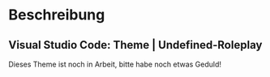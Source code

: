 # Beschreibung
## Visual Studio Code: Theme | Undefined-Roleplay
Dieses Theme ist noch in Arbeit, bitte habe noch etwas Geduld!
